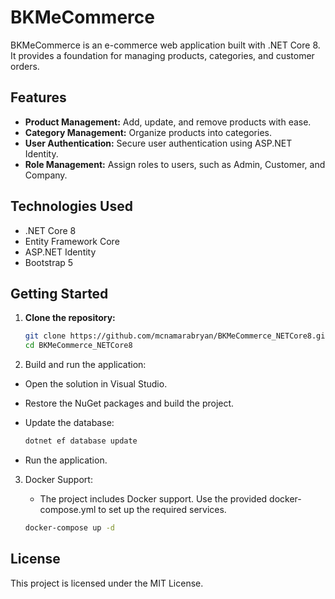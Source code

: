 # BKMeCommerce

BKMeCommerce is an e-commerce web application built with .NET Core 8. It provides a foundation for managing products, categories, and customer orders.

## Features

- **Product Management:** Add, update, and remove products with ease.
- **Category Management:** Organize products into categories.
- **User Authentication:** Secure user authentication using ASP.NET Identity.
- **Role Management:** Assign roles to users, such as Admin, Customer, and Company.

## Technologies Used

- .NET Core 8
- Entity Framework Core
- ASP.NET Identity
- Bootstrap 5

## Getting Started

1. **Clone the repository:**

   ```sh
   git clone https://github.com/mcnamarabryan/BKMeCommerce_NETCore8.git
   cd BKMeCommerce_NETCore8
2. Build and run the application:

- Open the solution in Visual Studio.

- Restore the NuGet packages and build the project.

- Update the database:

	```sh
	dotnet ef database update
- Run the application.

3. Docker Support:

	- The project includes Docker support. Use the provided docker-compose.yml to set up the required services.
	```sh
	docker-compose up -d

## License
This project is licensed under the MIT License.